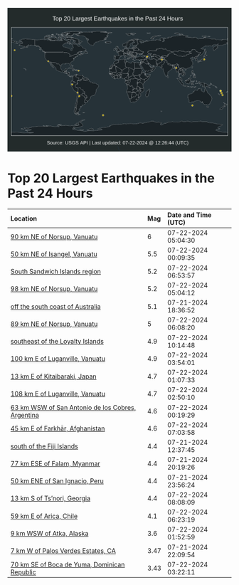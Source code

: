 ![Map](./map.png)

# Top 20 Largest Earthquakes in the Past 24 Hours

| Location | Mag | Date and Time (UTC) |
|:---|:---|:---|
| [90 km NE of Norsup, Vanuatu](https://earthquake.usgs.gov/earthquakes/eventpage/us7000n0s8) | 6 | 07-22-2024 05:04:30 |
| [50 km NE of Isangel, Vanuatu](https://earthquake.usgs.gov/earthquakes/eventpage/us7000n0qt) | 5.5 | 07-22-2024 00:09:35 |
| [South Sandwich Islands region](https://earthquake.usgs.gov/earthquakes/eventpage/us7000n0sy) | 5.2 | 07-22-2024 06:53:57 |
| [98 km NE of Norsup, Vanuatu](https://earthquake.usgs.gov/earthquakes/eventpage/us7000n0s6) | 5.2 | 07-22-2024 05:04:12 |
| [off the south coast of Australia](https://earthquake.usgs.gov/earthquakes/eventpage/us7000n0ps) | 5.1 | 07-21-2024 18:36:52 |
| [89 km NE of Norsup, Vanuatu](https://earthquake.usgs.gov/earthquakes/eventpage/us7000n0sn) | 5 | 07-22-2024 06:08:20 |
| [southeast of the Loyalty Islands](https://earthquake.usgs.gov/earthquakes/eventpage/us7000n0u2) | 4.9 | 07-22-2024 10:14:48 |
| [100 km E of Luganville, Vanuatu](https://earthquake.usgs.gov/earthquakes/eventpage/us7000n0rr) | 4.9 | 07-22-2024 03:54:01 |
| [13 km E of Kitaibaraki, Japan](https://earthquake.usgs.gov/earthquakes/eventpage/us7000n0r5) | 4.7 | 07-22-2024 01:07:33 |
| [108 km E of Luganville, Vanuatu](https://earthquake.usgs.gov/earthquakes/eventpage/us7000n0rf) | 4.7 | 07-22-2024 02:50:10 |
| [63 km WSW of San Antonio de los Cobres, Argentina](https://earthquake.usgs.gov/earthquakes/eventpage/us7000n0qu) | 4.6 | 07-22-2024 00:19:29 |
| [45 km E of Farkhār, Afghanistan](https://earthquake.usgs.gov/earthquakes/eventpage/us7000n0t3) | 4.6 | 07-22-2024 07:03:58 |
| [south of the Fiji Islands](https://earthquake.usgs.gov/earthquakes/eventpage/us7000n0n5) | 4.4 | 07-21-2024 12:37:45 |
| [77 km ESE of Falam, Myanmar](https://earthquake.usgs.gov/earthquakes/eventpage/us7000n0q1) | 4.4 | 07-21-2024 20:19:26 |
| [50 km ENE of San Ignacio, Peru](https://earthquake.usgs.gov/earthquakes/eventpage/us7000n0qm) | 4.4 | 07-21-2024 23:56:24 |
| [13 km S of Ts’nori, Georgia](https://earthquake.usgs.gov/earthquakes/eventpage/us7000n0tf) | 4.4 | 07-22-2024 08:08:09 |
| [59 km E of Arica, Chile](https://earthquake.usgs.gov/earthquakes/eventpage/us7000n0su) | 4.1 | 07-22-2024 06:23:19 |
| [9 km WSW of Atka, Alaska](https://earthquake.usgs.gov/earthquakes/eventpage/us7000n0r8) | 3.6 | 07-22-2024 01:52:59 |
| [7 km W of Palos Verdes Estates, CA](https://earthquake.usgs.gov/earthquakes/eventpage/ci40666815) | 3.47 | 07-21-2024 22:09:54 |
| [70 km SE of Boca de Yuma, Dominican Republic](https://earthquake.usgs.gov/earthquakes/eventpage/pr71455933) | 3.43 | 07-22-2024 03:22:11 |
